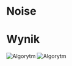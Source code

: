 # Noise

# Wynik
![Algorytm](https://cdn.discordapp.com/attachments/828750302630379601/962639174178045972/unknown.png)
![Algorytm](https://cdn.discordapp.com/attachments/828750302630379601/962639223448559646/unknown.png)
